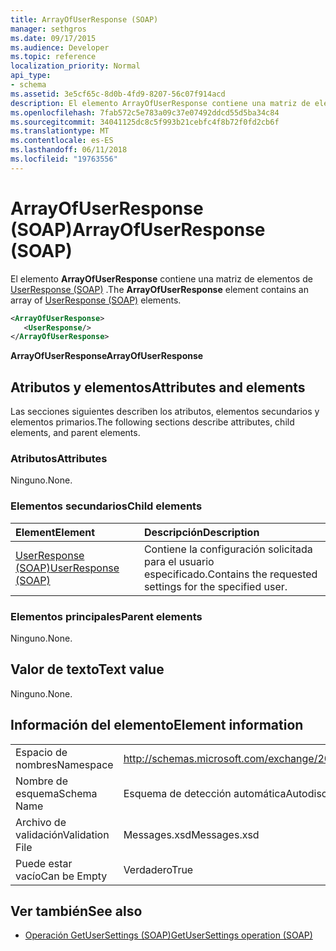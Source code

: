 ```yaml
---
title: ArrayOfUserResponse (SOAP)
manager: sethgros
ms.date: 09/17/2015
ms.audience: Developer
ms.topic: reference
localization_priority: Normal
api_type:
- schema
ms.assetid: 3e5cf65c-8d0b-4fd9-8207-56c07f914acd
description: El elemento ArrayOfUserResponse contiene una matriz de elementos de UserResponse (SOAP).
ms.openlocfilehash: 7fab572c5e783a09c37e07492ddcd55d5ba34c84
ms.sourcegitcommit: 34041125dc8c5f993b21cebfc4f8b72f0fd2cb6f
ms.translationtype: MT
ms.contentlocale: es-ES
ms.lasthandoff: 06/11/2018
ms.locfileid: "19763556"
---
```

# <a name="arrayofuserresponse-soap"></a><span data-ttu-id="6add5-103">ArrayOfUserResponse (SOAP)</span><span class="sxs-lookup"><span data-stu-id="6add5-103">ArrayOfUserResponse (SOAP)</span></span>

<span data-ttu-id="6add5-104">El elemento **ArrayOfUserResponse** contiene una matriz de elementos de [UserResponse (SOAP)](userresponse-soap.md) .</span><span class="sxs-lookup"><span data-stu-id="6add5-104">The **ArrayOfUserResponse** element contains an array of [UserResponse (SOAP)](userresponse-soap.md) elements.</span></span> 
  
```XML
<ArrayOfUserResponse>
   <UserResponse/>
</ArrayOfUserResponse>
```

 <span data-ttu-id="6add5-105">**ArrayOfUserResponse**</span><span class="sxs-lookup"><span data-stu-id="6add5-105">**ArrayOfUserResponse**</span></span>
## <a name="attributes-and-elements"></a><span data-ttu-id="6add5-106">Atributos y elementos</span><span class="sxs-lookup"><span data-stu-id="6add5-106">Attributes and elements</span></span>

<span data-ttu-id="6add5-107">Las secciones siguientes describen los atributos, elementos secundarios y elementos primarios.</span><span class="sxs-lookup"><span data-stu-id="6add5-107">The following sections describe attributes, child elements, and parent elements.</span></span>
  
### <a name="attributes"></a><span data-ttu-id="6add5-108">Atributos</span><span class="sxs-lookup"><span data-stu-id="6add5-108">Attributes</span></span>

<span data-ttu-id="6add5-109">Ninguno.</span><span class="sxs-lookup"><span data-stu-id="6add5-109">None.</span></span>
  
### <a name="child-elements"></a><span data-ttu-id="6add5-110">Elementos secundarios</span><span class="sxs-lookup"><span data-stu-id="6add5-110">Child elements</span></span>

|<span data-ttu-id="6add5-111">**Element**</span><span class="sxs-lookup"><span data-stu-id="6add5-111">**Element**</span></span>|<span data-ttu-id="6add5-112">**Descripción**</span><span class="sxs-lookup"><span data-stu-id="6add5-112">**Description**</span></span>|
|:-----|:-----|
|[<span data-ttu-id="6add5-113">UserResponse (SOAP)</span><span class="sxs-lookup"><span data-stu-id="6add5-113">UserResponse (SOAP)</span></span>](userresponse-soap.md) <br/> |<span data-ttu-id="6add5-114">Contiene la configuración solicitada para el usuario especificado.</span><span class="sxs-lookup"><span data-stu-id="6add5-114">Contains the requested settings for the specified user.</span></span>  <br/> |
   
### <a name="parent-elements"></a><span data-ttu-id="6add5-115">Elementos principales</span><span class="sxs-lookup"><span data-stu-id="6add5-115">Parent elements</span></span>

<span data-ttu-id="6add5-116">Ninguno.</span><span class="sxs-lookup"><span data-stu-id="6add5-116">None.</span></span>
  
## <a name="text-value"></a><span data-ttu-id="6add5-117">Valor de texto</span><span class="sxs-lookup"><span data-stu-id="6add5-117">Text value</span></span>

<span data-ttu-id="6add5-118">Ninguno.</span><span class="sxs-lookup"><span data-stu-id="6add5-118">None.</span></span>
  
## <a name="element-information"></a><span data-ttu-id="6add5-119">Información del elemento</span><span class="sxs-lookup"><span data-stu-id="6add5-119">Element information</span></span>

|||
|:-----|:-----|
|<span data-ttu-id="6add5-120">Espacio de nombres</span><span class="sxs-lookup"><span data-stu-id="6add5-120">Namespace</span></span>  <br/> |http://schemas.microsoft.com/exchange/2010/Autodiscover  <br/> |
|<span data-ttu-id="6add5-121">Nombre de esquema</span><span class="sxs-lookup"><span data-stu-id="6add5-121">Schema Name</span></span>  <br/> |<span data-ttu-id="6add5-122">Esquema de detección automática</span><span class="sxs-lookup"><span data-stu-id="6add5-122">Autodiscover schema</span></span>  <br/> |
|<span data-ttu-id="6add5-123">Archivo de validación</span><span class="sxs-lookup"><span data-stu-id="6add5-123">Validation File</span></span>  <br/> |<span data-ttu-id="6add5-124">Messages.xsd</span><span class="sxs-lookup"><span data-stu-id="6add5-124">Messages.xsd</span></span>  <br/> |
|<span data-ttu-id="6add5-125">Puede estar vacío</span><span class="sxs-lookup"><span data-stu-id="6add5-125">Can be Empty</span></span>  <br/> |<span data-ttu-id="6add5-126">Verdadero</span><span class="sxs-lookup"><span data-stu-id="6add5-126">True</span></span>  <br/> |
   
## <a name="see-also"></a><span data-ttu-id="6add5-127">Ver también</span><span class="sxs-lookup"><span data-stu-id="6add5-127">See also</span></span>

- [<span data-ttu-id="6add5-128">Operación GetUserSettings (SOAP)</span><span class="sxs-lookup"><span data-stu-id="6add5-128">GetUserSettings operation (SOAP)</span></span>](getusersettings-operation-soap.md)

